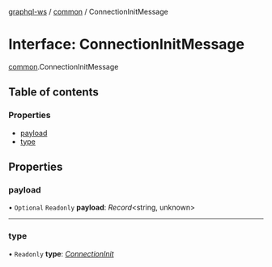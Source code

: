 [graphql-ws](../README.md) / [common](../modules/common.md) / ConnectionInitMessage

# Interface: ConnectionInitMessage

[common](../modules/common.md).ConnectionInitMessage

## Table of contents

### Properties

- [payload](common.connectioninitmessage.md#payload)
- [type](common.connectioninitmessage.md#type)

## Properties

### payload

• `Optional` `Readonly` **payload**: *Record*<string, unknown\>

___

### type

• `Readonly` **type**: [*ConnectionInit*](../enums/common.messagetype.md#connectioninit)
